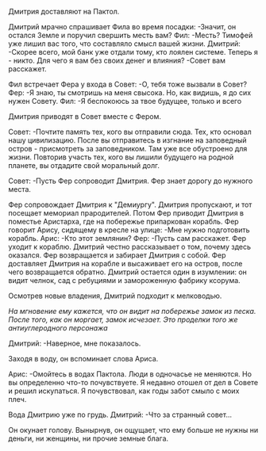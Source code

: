 Дмитрия доставляют на Пактол.

Дмитрий мрачно спрашивает Фила во время посадки: 
-Значит, он остался Земле и поручил свершить месть вам?
Фил:
-Месть? Тимофей уже лишил вас того, что составляло смысл вашей жизни.
Дмитрий:
-Скорее всего, мой банк уже отдали тому, кто лоялен системе. Теперь я - никто. Для чего я вам без своих денег и влияния?
-Совет вам расскажет.

Фил встречает Фера у входа в Совет:
-О, тебя тоже вызвали в Совет?
Фер:
-Я знаю, ты смотришь на меня свысока. Но, как видишь, я до сих нужен Совету.
Фил:
-Я беспокоюсь за твое будущее, только и всего

Дмитрия приводят в Совет вместе с Фером.

Совет:
-Почтите память тех, кого вы отправили сюда. Тех, кто основал нашу цивилизацию. После вы отправитесь в изгнание на заповедный остров - присмотреть за заповедником. Там уже все обустроено для жизни. Повторив участь тех, кого вы лишили будущего на родной планете, вы отдадите свой моральный долг.

Совет:
-Пусть Фер сопроводит Дмитрия. Фер знает дорогу до нужного места.

Фер сопровождает Дмитрия к "Демиургу". Дмитрия пропускают, и тот посещает мемориал прародителей.
Потом Фер приводит Дмитрия в поместье Аристарха, где на побережье припаркован корабль.
Фер говорит Арису, сидящему в кресле на улице:
-Мне нужно подготовить корабль.
Арис:
-Кто этот землянин?
Фер:
-Пусть сам расскажет.
Фер уходит к кораблю.
Дмитрий честно рассказывает о том, почему здесь оказался.
Фер возвращается и забирает Дмитрия с собой.
Фер доставляет Дмитрия на корабле и высаживает его на остров, после чего возвращается обратно. Дмитрий остается один в изумлении: он видит челнок, сад с ребуциями и замороженную фабрику ксорума.

Осмотрев новые владения, Дмитрий подходит к мелководью. 

*На мгновение ему кажется, что он видит на побережье замок из песка. После того, как он моргает, замок исчезает. Это проделки того же антиуглеродного персонажа*

Дмитрий:
-Наверное, мне показалось.

Заходя в воду, он вспоминает слова Ариса.

Арис:
-Омойтесь в водах Пактола. Люди в одночасье не меняются. Но вы определенно что-то почувствуете. Я недавно отошел от дел в Совете и решил искупаться. Я почувствовал, как годы забот смыло с моих плеч.

Вода Дмитрию уже по грудь.
Дмитрий:
-Что за странный совет...

Он окунает голову. Вынырнув, он ощущает, что ему больше не нужны ни деньги, ни женщины, ни прочие земные блага.


